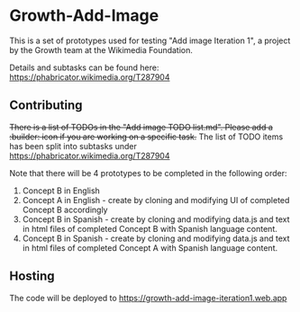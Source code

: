 # Growth-Add-Image
This is a set of prototypes used for testing "Add image Iteration 1", a project by the Growth team at the Wikimedia Foundation.

Details and subtasks can be found here:
https://phabricator.wikimedia.org/T287904


## Contributing
~~There is a list of TODOs in the "Add image TODO list.md". Please add a :builder: icon if you are working on a specific task.~~
The list of TODO items has been split into subtasks under https://phabricator.wikimedia.org/T287904

Note that there will be 4 prototypes to be completed in the following order:
1. Concept B in English
2. Concept A in English - create by cloning and modifying UI of completed Concept B accordingly
3. Concept B in Spanish - create by cloning and modifying data.js and text in html files of completed Concept B with Spanish language content.
4. Concept B in Spanish - create by cloning and modifying data.js and text in html files of completed Concept A with Spanish language content.


## Hosting
The code will be deployed to https://growth-add-image-iteration1.web.app
